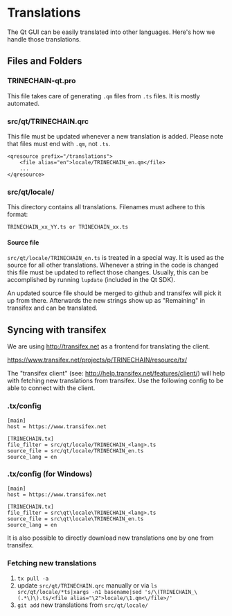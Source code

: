 Translations
============

The Qt GUI can be easily translated into other languages. Here's how we
handle those translations.

Files and Folders
-----------------

### TRINECHAIN-qt.pro

This file takes care of generating `.qm` files from `.ts` files. It is mostly
automated.

### src/qt/TRINECHAIN.qrc

This file must be updated whenever a new translation is added. Please note that
files must end with `.qm`, not `.ts`.

    <qresource prefix="/translations">
        <file alias="en">locale/TRINECHAIN_en.qm</file>
        ...
    </qresource>

### src/qt/locale/

This directory contains all translations. Filenames must adhere to this format:

    TRINECHAIN_xx_YY.ts or TRINECHAIN_xx.ts

#### Source file

`src/qt/locale/TRINECHAIN_en.ts` is treated in a special way. It is used as the
source for all other translations. Whenever a string in the code is changed
this file must be updated to reflect those changes. Usually, this can be
accomplished by running `lupdate` (included in the Qt SDK).

An updated source file should be merged to github and transifex will pick it
up from there. Afterwards the new strings show up as "Remaining" in transifex
and can be translated.

Syncing with transifex
----------------------

We are using http://transifex.net as a frontend for translating the client.

https://www.transifex.net/projects/p/TRINECHAIN/resource/tx/

The "transifex client" (see: http://help.transifex.net/features/client/)
will help with fetching new translations from transifex. Use the following
config to be able to connect with the client.

### .tx/config

    [main]
    host = https://www.transifex.net

    [TRINECHAIN.tx]
    file_filter = src/qt/locale/TRINECHAIN_<lang>.ts
    source_file = src/qt/locale/TRINECHAIN_en.ts
    source_lang = en
    
### .tx/config (for Windows)

    [main]
    host = https://www.transifex.net

    [TRINECHAIN.tx]
    file_filter = src\qt\locale\TRINECHAIN_<lang>.ts
    source_file = src\qt\locale\TRINECHAIN_en.ts
    source_lang = en

It is also possible to directly download new translations one by one from transifex.

### Fetching new translations

1. `tx pull -a`
2. update `src/qt/TRINECHAIN.qrc` manually or via
   `ls src/qt/locale/*ts|xargs -n1 basename|sed 's/\(TRINECHAIN_\(.*\)\).ts/<file alias="\2">locale/\1.qm<\/file>/'`
3. `git add` new translations from `src/qt/locale/`
